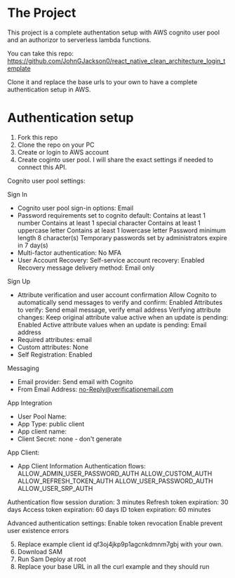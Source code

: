 # The Project

This project is a complete authentation setup with AWS cognito user pool and an authorizor to serverless lambda functions. 

You can take this repo: https://github.com/JohnGJackson0/react_native_clean_architecture_login_template

Clone it and replace the base urls to your own to have a complete authentication setup in AWS. 


# Authentication setup

1. Fork this repo
2. Clone the repo on your PC
3. Create or login to AWS account
4. Create coginto user pool. I will share the exact settings if needed to connect this API.

Cognito user pool settings: 

Sign In
- Cognito user pool sign-in options: Email
- Password requirements set to cognito default:
Contains at least 1 number
Contains at least 1 special character
Contains at least 1 uppercase letter
Contains at least 1 lowercase letter
Password minimum length
8 character(s)
Temporary passwords set by administrators expire in
7 day(s)
- Multi-factor authentication: No MFA
- User Account Recovery: 
 Self-service account recovery: Enabled
 Recovery message delivery method: Email only

Sign Up
- Attribute verification and user account confirmation
Allow Cognito to automatically send messages to verify and confirm: Enabled
Attributes to verify: Send email message, verify email address
Verifying attribute changes:
Keep original attribute value active when an update is pending: Enabled
Active attribute values when an update is pending: Email address
- Required attributes: email
- Custom attributes: None
- Self Registration: Enabled

Messaging
- Email provider: Send email with Cognito
- From Email Address: no-Reply@verificationemail.com

App Integration
- User Pool Name: <Pick a name for your app integration>
- App Type: public client
- App client name: <Pick App Client name>
- Client Secret: none - don't generate 


App Client:

- App Client Information
Authentication flows:
ALLOW_ADMIN_USER_PASSWORD_AUTH
ALLOW_CUSTOM_AUTH
ALLOW_REFRESH_TOKEN_AUTH
ALLOW_USER_PASSWORD_AUTH
ALLOW_USER_SRP_AUTH

Authentication flow session duration: 3 minutes
Refresh token expiration: 30 days
Access token expiration: 60 days
ID token expiration: 60 minutes

Advanced authentication settings:
Enable token revocation
Enable prevent user existence errors

5. Replace example client id qf3oj4jkp9p1agcnkdmnm7gbj with your own.
6. Download SAM 
7. Run Sam Deploy at root
8. Replace your base URL in all the curl example and they should run

  
